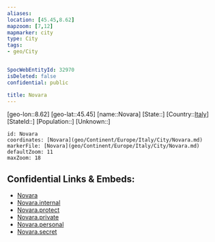 ```yaml
---
aliases: 
location: [45.45,8.62]
mapzoom: [7,12] 
mapmarker: city 
type: City
tags:
- geo/City


SpocWebEntityId: 32970
isDeleted: false
confidential: public

title: Novara
---
```

[geo-lon::8.62]
[geo-lat::45.45]
[name::Novara]
[State::]
[Country::[Italy](geo/Continent/Europe/Italy.md)]
[StateId::]
[Population::]
[Unknown::]


```leaflet
id: Novara
coordinates: [Novara](geo/Continent/Europe/Italy/City/Novara.md)
markerFile: [Novara](geo/Continent/Europe/Italy/City/Novara.md)
defaultZoom: 11 
maxZoom: 18
```


## Confidential Links & Embeds: 
- [Novara](../../../../../../_public/geo/Continent/Europe/Italy/City/Novara.md) 
- [Novara.internal](../../../../../../_internal/geo/Continent/Europe/Italy/City/Novara.internal.md) 
- [Novara.protect](../../../../../../_protect/geo/Continent/Europe/Italy/City/Novara.protect.md) 
- [Novara.private](../../../../../../_private/geo/Continent/Europe/Italy/City/Novara.private.md) 
- [Novara.personal](../../../../../../_personal/geo/Continent/Europe/Italy/City/Novara.personal.md) 
- [Novara.secret](../../../../../../_secret/geo/Continent/Europe/Italy/City/Novara.secret.md) 
